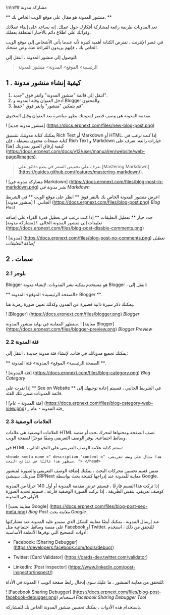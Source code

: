 \n\n## مشاركة مدونة

** منشور المدونة هو مقال على موقع الويب الخاص بك. **

تعد المدونات طريقة رائعة لمشاركة أفكارك حول عملك. إنه يساعد على إبقاء عملائك وقرائك على اطلاع دائم بالأخبار المتعلقة بعملك.

في عصر الإنترنت ، تفترض الكتابة أهمية كبيرة لأنه عندما يأتي الأشخاص إلى موقع الويب الخاص بك ، فإنهم يريدون القراءة عنك وعن منتجك.

للوصول إلى منشور المدونة ، انتقل إلى:

> الرئيسية> الموقع> المدونة> منشور المدونة

## 1 \. كيفية إنشاء منشور مدونة

1. انتقل إلى قائمة "منشور المدونة" وانقر فوق "جديد".
2. أدخل العنوان وفئة المدونة و Blogger والمحتوى.
3. قم بتمكين "منشور" وانقر فوق "حفظ".

مقدمة المدونة هي وصف قصير لمدونتك يظهر مباشرة بعد العنوان وقبل المحتوى.

! [منشور مدونة جديد] (https://docs.erpnext.com/files/new-blog-post.png)

يمكنك كتابة مدونتك بتنسيق Rich Text أو Markdown أو HTML. إذا كنت ترغب في كتابة صفحات محتوى بسيطة ، فإن Rich Text و Markdown خيارات رائعة. تعرف على كيفية إرفاق الصور بمدونتك [هنا] (https://docs.erpnext.com/docs/v13/user/manual/en/website/web-page#images).

> تعرف على تخفيض السعر في بضع دقائق على [Mastering Markdown] (https://guides.github.com/features/mastering-markdown/).

! [مشاركة مدونة في Markdown] (https://docs.erpnext.com/files/blog-post-in-markdown.png) _نشر مدونة في Markdown_

اعرض منشور المدونة الخاص بك بالنقر فوق ** انظر على موقع الويب ** في الشريط الجانبي. ! [منشور مدونة] (https://docs.erpnext.com/files/blog-post.png) _Blog Post_

حدد خيار ** تعطيل التعليقات ** إذا كنت ترغب في تعطيل قدرة القراء على إضافة تعليقات إلى منشور المدونة الحالي. ! [مشاركة مدونة] (https://docs.erpnext.com/files/blog-post-disable-comments.png)

! [مدونة] (https://docs.erpnext.com/files/blog-post-no-comments.png) _تعطيل إضافة التعليقات_

## 2 \. سمات

### 2.1 بلوجر

Blogger هو مستخدم يمكنه نشر المدونات. لإنشاء مدونة Blogger ، انتقل إلى:

** الصفحة الرئيسية> الموقع> المدونة> Blogger **.

يمكنك ذكر سيرة ذاتية قصيرة عن المدون وكذلك تعيين صورة رمزية هنا.

! [Blogger] (https://docs.erpnext.com/files/blogger.png) _Blogger_

ستظهر المعاينة في نهاية منشور المدونة. ! [معاينة Blogger] (https://docs.erpnext.com/files/blogger-preview.png) _Blogger Preview_

### 2.2 فئة المدونة

يمكنك تجميع مدوناتك في فئات. لإنشاء فئة مدونة جديدة ، انتقل إلى:

** الصفحة الرئيسية> الموقع> المدونة> فئة المدونة **.

! [فئة المدونة] (https://docs.erpnext.com/files/blog-category.png) _Blog Category_

إذا نقرت على ** See on Website ** في الشريط الجانبي ، فسيتم إعادة توجيهك إلى قائمة المدونات ضمن تلك الفئة.

! [فئة المدونة - عام] (https://docs.erpnext.com/files/blog-category-web-view.png) _ فئة المدونة - عام_

### 2.3 العلامات الوصفية

العلامات الوصفية هي علامات HTML تصف الصفحة ومحتواها لمحرك بحث أو منصة وسائط اجتماعية. يوفر الوصف التعريفي وصفًا موجزًا ​​لصفحة الويب.

في HTML ، ستتم كتابة علامة الوصف التعريفي على النحو التالي:

`<head> <meta name =" description "content =" هذا مثال على وصف تعريفي. سيظهر هذا غالبًا في نتائج البحث. "> </head>`

ضمن قسم تحسين محركات البحث ، يمكنك إضافة الوصف التعريفي والصورة لمنشور مدونتك. سينشئ ERPNext معاينة للمدونة عند إدراجها كنتيجة بحث بواسطة Google.

إذا تركت هذا القسم فارغًا ، فسيتم عرض مقدمة المدونة أو أول 140 حرفًا من المدونة كوصف تعريفي. بنفس الطريقة ، إذا تركت الصورة الوصفية فارغة ، فسيتم تحديد الصورة الأولى في المدونة.

! [معاينة بحث Google] (https://docs.erpnext.com/files/blog-post-seo-meta.png) _Blog Post معاينة بحث Google_

عند إرسال المدونة ، يمكنك أيضًا معاينة الشكل الذي ستبدو عليه المدونة عند مشاركتها على منصة وسائط اجتماعية مثل Facebook أو Twitter. للتحقق من ذلك ، استخدم أدوات التصحيح التي توفرها الأنظمة الأساسية:

* Facebook: [Sharing Debugger] (https://developers.facebook.com/tools/debug/)
    
* Twitter: [Card Validator] (https://cards-dev.twitter.com/validator)
    
* LinkedIn: [Post Inspector] (https://www.linkedin.com/post-inspector/inspect/)
    

للتحقق من معاينة المنشور ، ما عليك سوى إدخال رابط صفحة الويب / المدونة في الأداة:

! [Facebook Sharing Debugger] (https://docs.erpnext.com/files/blog-post-facebook-debugger.png) _استخدام Facebook Sharing Debugger Tool_

باستخدام هذه الأدوات ، يمكنك تحسين منشور المدونة الخاص بك للمشاركة.
